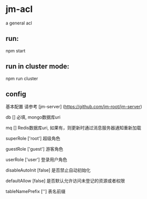 # jm-acl

a general acl

## run:

npm start

## run in cluster mode:

npm run cluster

## config

基本配置 请参考 [jm-server] (https://github.com/jm-root/jm-server)

db [] 必填, mongo数据库uri

mq [] Redis数据库uri, 如果有，则更新时通过消息服务器通知重新加载

superRole ['root'] 超级角色

guestRole ['guest'] 游客角色

userRole ['user'] 登录用户角色

disableAutoInit [false] 是否禁止自动初始化

defaultAllow [false] 是否默认允许访问未登记的资源或者权限

tableNamePrefix [''] 表名前缀

